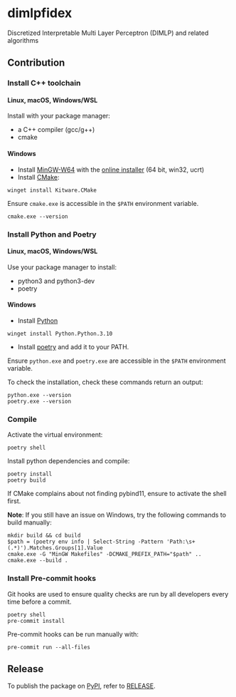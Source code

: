 # dimlpfidex
Discretized Interpretable Multi Layer Perceptron (DIMLP) and related algorithms

## Contribution

### Install C++ toolchain

#### Linux, macOS, Windows/WSL

Install with your package manager:

* a C++ compiler (gcc/g++)
* cmake

#### Windows

* Install [MinGW-W64](https://www.mingw-w64.org/) with the [online installer](https://github.com/Vuniverse0/mingwInstaller/releases) (64 bit, win32, ucrt)
* Install [CMake](https://cmake.org/):

```shell
winget install Kitware.CMake
```

Ensure `cmake.exe` is accessible in the `$PATH` environment variable.

```shell
cmake.exe --version
```

### Install Python and Poetry

#### Linux, macOS, Windows/WSL

Use your package manager to install:

* python3 and python3-dev
* poetry

#### Windows

* Install [Python](https://www.python.org/)

```shell
winget install Python.Python.3.10
```

* Install [poetry](https://python-poetry.org/docs/#installation) and add it to your PATH.

Ensure `python.exe` and `poetry.exe` are accessible in the `$PATH` environment variable.

To check the installation, check these commands return an output:

```shell
python.exe --version
poetry.exe --version
```

### Compile

Activate the virtual environment:

```shell
poetry shell
```

Install python dependencies and compile:

```shell
poetry install
poetry build
```

If CMake complains about not finding pybind11, ensure to activate the shell first.

**Note**: If you still have an issue on Windows, try the following commands to
build manually:

```shell
mkdir build && cd build
$path = (poetry env info | Select-String -Pattern 'Path:\s+(.*)').Matches.Groups[1].Value
cmake.exe -G "MinGW Makefiles" -DCMAKE_PREFIX_PATH="$path" ..
cmake.exe --build .
```

### Install Pre-commit hooks

Git hooks are used to ensure quality checks are run by all developers every time
before a commit.

```shell
poetry shell
pre-commit install
```

Pre-commit hooks can be run manually with:

```shell
pre-commit run --all-files
```

## Release

To publish the package on [PyPI](https://pypi.org/project/dimlpfidex/), refer to [RELEASE](RELEASE.md).
